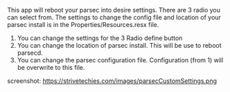 This app will reboot your parsec into desire settings. There are 3 radio you can select from.  The settings to change the config file and location of your parsec install is in the Properties/Resources.resx file.

1. You can change the settings for the 3 Radio define button
2. You can change the location of parsec install. This will be use to reboot parsecd.
3. You can change the parsec configuration file. Configuration (from 1) will be overwrite to this file.


screenshot: 
https://strivetechies.com/images/parsecCustomSettings.png
